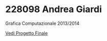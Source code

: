 228098 Andrea Giardi
============================================
Grafica Computazionale 2013/2014

[Vedi Progetto Finale](http://jhard.altervista.org/grafica/)
